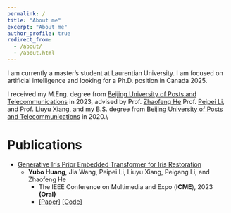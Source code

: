 ```yaml
---
permalink: /
title: "About me"
excerpt: "About me"
author_profile: true
redirect_from: 
  - /about/
  - /about.html
---
```


I am currently a master’s student at Laurentian University. I am focused on artificial intelligence and looking for a Ph.D. position in Canada 2025.

I received my M.Eng. degree from [Beijing University of Posts and Telecommunications](https://www.bupt.edu.cn/) in 2023, advised by Prof. [Zhaofeng He](https://teacher.bupt.edu.cn/hezhaofeng/en/index.htm) Prof. [Peipei Li](https://scholar.google.com/citations?user=A0khpKYAAAAJ&hl=en), and Prof. [Liuyu Xiang](https://teacher.bupt.edu.cn/xiangliuyu/en/index.htm),
and my B.S. degree from [Beijing University of Posts and Telecommunications](https://www.bupt.edu.cn/) in 2020.\



Publications
======
* [Generative Iris Prior Embedded Transformer for Iris Restoration](http://sawyercharlton.github.io/home/files/Generative_Iris_Prior_Embedded_Transformer_for_Iris_Restoration.pdf)
  * **Yubo Huang**, Jia Wang, Peipei Li, Liuyu Xiang, Peigang Li, and Zhaofeng He
	* The IEEE Conference on Multimedia and Expo (**ICME**), 2023 **(Oral)**
	* \[[Paper](http://sawyercharlton.github.io/home/files/Generative_Iris_Prior_Embedded_Transformer_for_Iris_Restoration.pdf)\]  \[[Code](https://github.com/sawyercharlton/Gformer)\]
